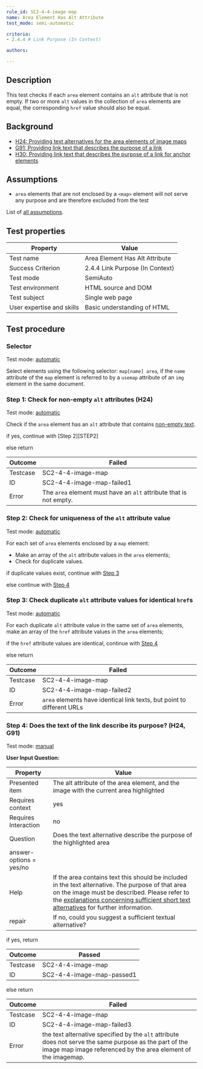 ```yaml
---
rule_id: SC2-4-4-image-map
name: Area Element Has Alt Attribute
test_mode: semi-automatic

criteria:
- 2.4.4 # Link Purpose (In Context)

authors:

---
```


## Description

This test checks if each `area` element contains an `alt` attribute that is not empty. If two or more `alt` values in the collection of `area` elements are equal, the corresponding `href` value should also be equal.

## Background

- [H24: Providing text alternatives for the area elements of image maps](http://www.w3.org/TR/2015/NOTE-WCAG20-TECHS-20150226/H24.html)
- [G91: Providing link text that describes the purpose of a link](http://www.w3.org/TR/2015/NOTE-WCAG20-TECHS-20150226/G91.html)
- [H30: Providing link text that describes the purpose of a link for anchor elements](http://www.w3.org/TR/2015/NOTE-WCAG20-TECHS-20150226/H30.html)

## Assumptions

- `area` elements that are not enclosed by a `<map>` element will not serve any purpose and are therefore excluded from the test

List of [all assumptions][ASUMPT].

## Test properties

| Property          | Value
|-------------------|----
| Test name         | Area Element Has Alt Attribute
| Success Criterion | 2.4.4 Link Purpose (In Context)
| Test mode         | SemiAuto
| Test environment  | HTML source and DOM
| Test subject      | Single web page
| User expertise and skills | Basic understanding of HTML

## Test procedure

### Selector

Test mode: [automatic][AUTO]

Select elements using the following selector: `map[name] area`, if the `name` attribute of the `map` element is referred to by a `usemap` attribute of an `img` element in the same document.

### Step 1: Check for non-empty `alt` attributes (H24)

Test mode: [automatic][AUTO]

Check if the `area` element has an `alt` attribute that contains [non-empty text][NEMPTY].

if yes, continue with [Step 2][STEP2]

else return

| Outcome  | Failed
|----------|-----
| Testcase | SC2-4-4-image-map
| ID       | SC2-4-4-image-map-failed1
| Error    | The `area` element must have an `alt` attribute that is not empty.

### Step 2: Check for uniqueness of the `alt` attribute value

Test mode: [automatic][AUTO]

For each set of `area` elements enclosed by a `map` element:

- Make an array of the `alt` attribute values in the `area` elements;
- Check for duplicate values.

if duplicate values exist, continue with [Step 3][STEP_3]

else continue with [Step 4][STEP_4]

### Step 3: Check duplicate `alt` attribute values for identical `href`s

Test mode: [automatic][AUTO]

For each duplicate `alt` attribute value in the same set of `area` elements, make an array of the `href` attribute values in the `area` elements;

if the `href` attribute values are identical, continue with [Step 4][STEP_4]

else return

| Outcome  | Failed
|----------|-----
| Testcase | SC2-4-4-image-map
| ID       | SC2-4-4-image-map-failed2
| Error    | `area` elements have identical link texts, but point to different URLs

### Step 4: Does the text of the link describe its purpose? (H24, G91)

Test mode: [manual][MANUAL]

**User Input Question:**

| Property             | Value
|----------------------|---------
| Presented item       | The alt attribute of the area element, and the image with the current area highlighted
| Requires context     | yes
| Requires Interaction | no
| Question             | Does the text alternative describe the purpose of the highlighted area
|answer-options = yes/no
| Help                 | If the area contains text this should be included in the text alternative. The purpose of that area on the image must be described. Please refer to the [explanations concerning sufficient short text alternatives](https://www.w3.org/community/auto-wcag/wiki/Sufficient_short_text_description) for further information.
|repair                | If no, could you suggest a sufficient textual alternative?

if yes, return

| Outcome  | Passed
|----------|-----
| Testcase | SC2-4-4-image-map
| ID       | SC2-4-4-image-map-passed1

else return

| Outcome  | Failed
|----------|-----
| Testcase | SC2-4-4-image-map
| ID       | SC2-4-4-image-map-failed3
| Error    | the text alternative specified by the `alt` attribute does not serve the same purpose as the part of the image map image referenced by the area element of the imagemap.

[AUTO]: ../pages/test-modes.html#automatic
[MANUAL]: ../pages/test-modes.html#manual
[STEP_2]: #step-2-check-for-uniqueness-of-the-alt-attribute-value
[STEP_3]: #step-3-check-duplicate-alt-attribute-values-for-identical-href-s
[STEP_4]: #step-4-does-the-text-of-the-link-describe-its-purpose-h24-g91
[ASUMPT]: ../pages/assumptions.html
[NEMPTY]: ../pages/algorihms/none-empty.html